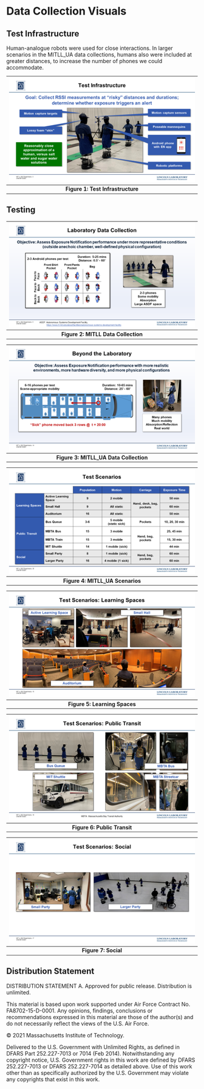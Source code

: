 # Data Collection Visuals

## Test Infrastructure

Human-analogue robots were used for close interactions. In larger scenarios in the MITLL_UA data collections, humans also were included at greater distances, to increase the number of phones we could accommodate.

| ![test_infrastructure](../assets/images/test_infrastructure.png) |
|:--:|
| **Figure 1: Test Infrastructure** |

## Testing 

| ![mitll_data](../assets/images/mitll_data_collection.png) |
|:--:|
| **Figure 2: MITLL Data Collection** |


| ![mitll_ua_data](../assets/images/mitll_ua_data_collection.png) |
|:--:|
| **Figure 3: MITLL_UA Data Collection** |


| ![mitll_ua_scenarios](../assets/images/mitll_ua_scenarios.png) |
|:--:|
| **Figure 4: MITLL_UA Scenarios** |

| ![learning_spaces](../assets/images/learning_spaces.png) |
|:--:|
| **Figure 5: Learning Spaces** |

| ![public_transit](../assets/images/public_transit.png) |
|:--:|
| **Figure 6: Public Transit** |

| ![social](../assets/images/Social.png) |
|:--:|
| **Figure 7: Social** |

## Distribution Statement

DISTRIBUTION STATEMENT A. Approved for public release. Distribution is unlimited.

This material is based upon work supported under Air Force Contract No. FA8702-15-D-0001. Any opinions, findings, conclusions or recommendations expressed in this material are those of the author(s) and do not necessarily reflect the views of the U.S. Air Force.

© 2021 Massachusetts Institute of Technology.

Delivered to the U.S. Government with Unlimited Rights, as defined in DFARS Part 252.227-7013 or 7014 (Feb 2014). Notwithstanding any copyright notice, U.S. Government rights in this work are defined by DFARS 252.227-7013 or DFARS 252.227-7014 as detailed above. Use of this work other than as specifically authorized by the U.S. Government may violate any copyrights that exist in this work.
